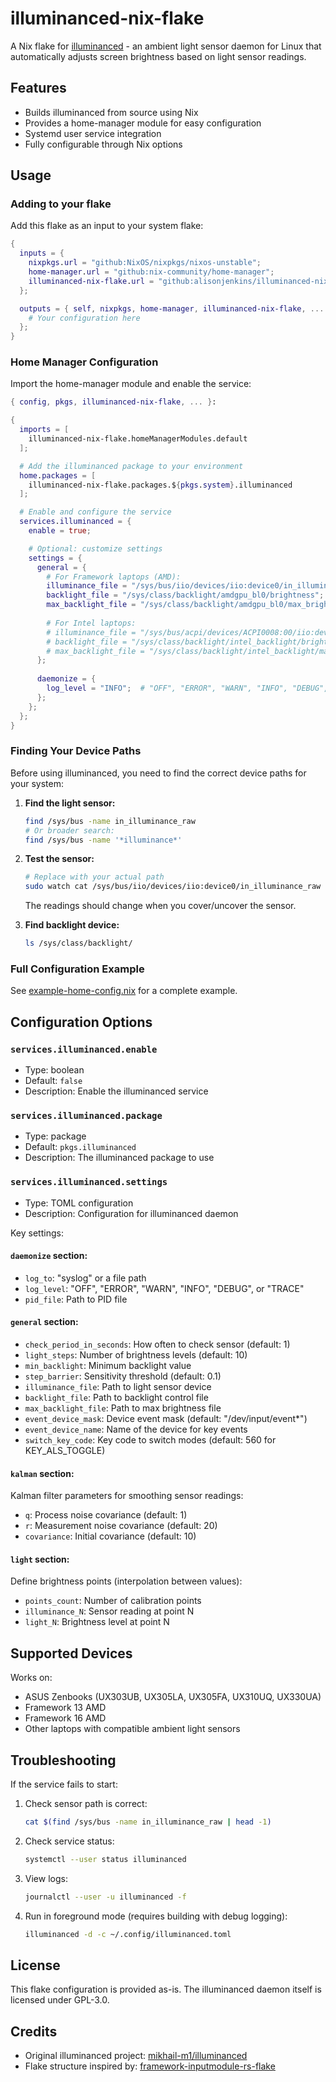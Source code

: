 # illuminanced-nix-flake

A Nix flake for [illuminanced](https://github.com/mikhail-m1/illuminanced) - an ambient light sensor daemon for Linux that automatically adjusts screen brightness based on light sensor readings.

## Features

- Builds illuminanced from source using Nix
- Provides a home-manager module for easy configuration
- Systemd user service integration
- Fully configurable through Nix options

## Usage

### Adding to your flake

Add this flake as an input to your system flake:

```nix
{
  inputs = {
    nixpkgs.url = "github:NixOS/nixpkgs/nixos-unstable";
    home-manager.url = "github:nix-community/home-manager";
    illuminanced-nix-flake.url = "github:alisonjenkins/illuminanced-nix-flake";
  };

  outputs = { self, nixpkgs, home-manager, illuminanced-nix-flake, ... }: {
    # Your configuration here
  };
}
```

### Home Manager Configuration

Import the home-manager module and enable the service:

```nix
{ config, pkgs, illuminanced-nix-flake, ... }:

{
  imports = [
    illuminanced-nix-flake.homeManagerModules.default
  ];

  # Add the illuminanced package to your environment
  home.packages = [
    illuminanced-nix-flake.packages.${pkgs.system}.illuminanced
  ];

  # Enable and configure the service
  services.illuminanced = {
    enable = true;

    # Optional: customize settings
    settings = {
      general = {
        # For Framework laptops (AMD):
        illuminance_file = "/sys/bus/iio/devices/iio:device0/in_illuminance_raw";
        backlight_file = "/sys/class/backlight/amdgpu_bl0/brightness";
        max_backlight_file = "/sys/class/backlight/amdgpu_bl0/max_brightness";
        
        # For Intel laptops:
        # illuminance_file = "/sys/bus/acpi/devices/ACPI0008:00/iio:device0/in_illuminance_raw";
        # backlight_file = "/sys/class/backlight/intel_backlight/brightness";
        # max_backlight_file = "/sys/class/backlight/intel_backlight/max_brightness";
      };
      
      daemonize = {
        log_level = "INFO";  # "OFF", "ERROR", "WARN", "INFO", "DEBUG", "TRACE"
      };
    };
  };
}
```

### Finding Your Device Paths

Before using illuminanced, you need to find the correct device paths for your system:

1. **Find the light sensor:**
   ```bash
   find /sys/bus -name in_illuminance_raw
   # Or broader search:
   find /sys/bus -name '*illuminance*'
   ```

2. **Test the sensor:**
   ```bash
   # Replace with your actual path
   sudo watch cat /sys/bus/iio/devices/iio:device0/in_illuminance_raw
   ```
   The readings should change when you cover/uncover the sensor.

3. **Find backlight device:**
   ```bash
   ls /sys/class/backlight/
   ```

### Full Configuration Example

See [example-home-config.nix](./example-home-config.nix) for a complete example.

## Configuration Options

### `services.illuminanced.enable`
- Type: boolean
- Default: `false`
- Description: Enable the illuminanced service

### `services.illuminanced.package`
- Type: package
- Default: `pkgs.illuminanced`
- Description: The illuminanced package to use

### `services.illuminanced.settings`
- Type: TOML configuration
- Description: Configuration for illuminanced daemon

Key settings:

#### `daemonize` section:
- `log_to`: "syslog" or a file path
- `log_level`: "OFF", "ERROR", "WARN", "INFO", "DEBUG", or "TRACE"
- `pid_file`: Path to PID file

#### `general` section:
- `check_period_in_seconds`: How often to check sensor (default: 1)
- `light_steps`: Number of brightness levels (default: 10)
- `min_backlight`: Minimum backlight value
- `step_barrier`: Sensitivity threshold (default: 0.1)
- `illuminance_file`: Path to light sensor device
- `backlight_file`: Path to backlight control file
- `max_backlight_file`: Path to max brightness file
- `event_device_mask`: Device event mask (default: "/dev/input/event*")
- `event_device_name`: Name of the device for key events
- `switch_key_code`: Key code to switch modes (default: 560 for KEY_ALS_TOGGLE)

#### `kalman` section:
Kalman filter parameters for smoothing sensor readings:
- `q`: Process noise covariance (default: 1)
- `r`: Measurement noise covariance (default: 20)
- `covariance`: Initial covariance (default: 10)

#### `light` section:
Define brightness points (interpolation between values):
- `points_count`: Number of calibration points
- `illuminance_N`: Sensor reading at point N
- `light_N`: Brightness level at point N

## Supported Devices

Works on:
- ASUS Zenbooks (UX303UB, UX305LA, UX305FA, UX310UQ, UX330UA)
- Framework 13 AMD
- Framework 16 AMD
- Other laptops with compatible ambient light sensors

## Troubleshooting

If the service fails to start:

1. Check sensor path is correct:
   ```bash
   cat $(find /sys/bus -name in_illuminance_raw | head -1)
   ```

2. Check service status:
   ```bash
   systemctl --user status illuminanced
   ```

3. View logs:
   ```bash
   journalctl --user -u illuminanced -f
   ```

4. Run in foreground mode (requires building with debug logging):
   ```bash
   illuminanced -d -c ~/.config/illuminanced.toml
   ```

## License

This flake configuration is provided as-is. The illuminanced daemon itself is licensed under GPL-3.0.

## Credits

- Original illuminanced project: [mikhail-m1/illuminanced](https://github.com/mikhail-m1/illuminanced)
- Flake structure inspired by: [framework-inputmodule-rs-flake](https://github.com/alisonjenkins/framework-inputmodule-rs-flake)
